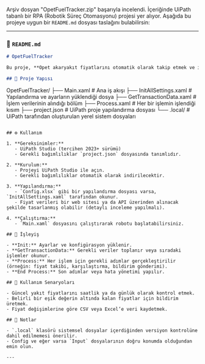 Arşiv dosyan "OpetFuelTracker.zip" başarıyla incelendi. İçeriğinde UiPath tabanlı bir RPA (Robotik Süreç Otomasyonu) projesi yer alıyor. Aşağıda bu projeye uygun bir `README.md` dosyası taslağını bulabilirsin:

---

### 📄 `README.md`

```markdown
# OpetFuelTracker

Bu proje, **Opet akaryakıt fiyatlarını otomatik olarak takip etmek ve işlem yapmak** amacıyla UiPath platformu kullanılarak geliştirilmiş bir RPA (Robotik Süreç Otomasyonu) uygulamasıdır.

## 📁 Proje Yapısı

```

OpetFuelTracker/
├── Main.xaml                  # Ana iş akışı
├── InitAllSettings.xaml      # Yapılandırma ve ayarların yüklendiği dosya
├── GetTransactionData.xaml   # İşlem verilerinin alındığı bölüm
├── Process.xaml              # Her bir işlemin işlendiği kısım
├── project.json              # UiPath proje yapılandırma dosyası
└── .local/                   # UiPath tarafından oluşturulan yerel sistem dosyaları

```

## ⚙️ Kullanım

1. **Gereksinimler:**
   - UiPath Studio (tercihen 2023+ sürümü)
   - Gerekli bağımlılıklar `project.json` dosyasında tanımlıdır.

2. **Kurulum:**
   - Projeyi UiPath Studio ile açın.
   - Gerekli bağımlılıklar otomatik olarak indirilecektir.

3. **Yapılandırma:**
   - `Config.xlsx` gibi bir yapılandırma dosyası varsa, `InitAllSettings.xaml` tarafından okunur.
   - Fiyat verileri bir web sitesi ya da API üzerinden alınacak şekilde tasarlanmış olabilir (detaylı inceleme yapılmalı).

4. **Çalıştırma:**
   - `Main.xaml` dosyasını çalıştırarak robotu başlatabilirsiniz.

## 🧠 İşleyiş

- **Init:** Ayarlar ve konfigürasyon yüklenir.
- **GetTransactionData:** Gerekli veriler toplanır veya sıradaki işlemler okunur.
- **Process:** Her işlem için gerekli adımlar gerçekleştirilir (örneğin: fiyat takibi, karşılaştırma, bildirim gönderimi).
- **End Process:** Son adımlar veya hata yönetimi yapılır.

## 🧩 Kullanım Senaryoları

- Güncel yakıt fiyatlarını saatlik ya da günlük olarak kontrol etmek.
- Belirli bir eşik değerin altında kalan fiyatlar için bildirim üretmek.
- Fiyat değişimlerine göre CSV veya Excel’e veri kaydetmek.

## 📌 Notlar

- `.local` klasörü sistemsel dosyalar içerdiğinden versiyon kontrolüne dahil edilmemesi önerilir.
- Config ve eğer varsa `Input` dosyalarının doğru konumda olduğundan emin olun.

---
